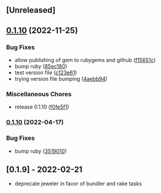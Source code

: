 ## [Unreleased]

## [0.1.10](https://github.com/charlotte-ruby/image_scraper/compare/v0.1.7...v0.1.10) (2022-11-25)


### Bug Fixes

* allow publishing of gem to rubygems and github ([f15651c](https://github.com/charlotte-ruby/image_scraper/commit/f15651cfdd3c7a0e64d37745228f8daea03fc54e))
* bump ruby ([85ec180](https://github.com/charlotte-ruby/image_scraper/commit/85ec180c7ce3ef147864c2756bd82f61c5a41ad0))
* test version file ([c123e61](https://github.com/charlotte-ruby/image_scraper/commit/c123e615b99a48577d0875730ca129d244ad4bda))
* trying version file bumping ([4aebb94](https://github.com/charlotte-ruby/image_scraper/commit/4aebb940c7ed0ecc3a0081f96f53ab6d73f9eff0))


### Miscellaneous Chores

* release 0.1.10 ([f0fe5f1](https://github.com/charlotte-ruby/image_scraper/commit/f0fe5f125f414add262187ac5912ae06c4cbcf9c))

### [0.1.10](https://www.github.com/charlotte-ruby/image_scraper/compare/v0.1.7...v0.1.10) (2022-04-17)

### Bug Fixes

* bump ruby ([3519010](https://github.com/charlotte-ruby/image_scraper/commit/351901036ed4b4b9432814ce05bcd5c67ae0c332))

## [0.1.9] - 2022-02-21

- deprecate jeweler in favor of bundler and rake tasks
